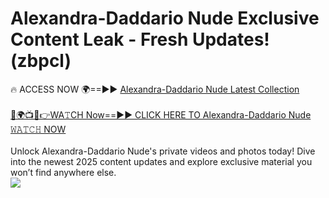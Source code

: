 # Alexandra-Daddario Nude Exclusive Content Leak - Fresh Updates! (zbpcl)

🔥 ACCESS NOW 🌍==►► <a href="https://tinyurl.com/yc657z5k" rel="nofollow">Alexandra-Daddario Nude Latest Collection</a>
<br><br>
[🔴🌍📺📱👉WA𝚃CH Now==►► CLICK HERE TO Alexandra-Daddario Nude 𝚆𝙰𝚃𝙲𝙷 NOW](https://tinyurl.com/yc657z5k)
<br><br>
Unlock Alexandra-Daddario Nude's private videos and photos today! Dive into the newest 2025 content updates and explore exclusive material you won’t find anywhere else.
<br>
<a href="https://tinyurl.com/yc657z5k" rel="nofollow" data-target="animated-image.originalLink"><img src="https://camo.githubusercontent.com/8a4f000d20f83aca3bf7ec5f350d767afa0574a8a352519fd8cfa583a6f93a33/68747470733a2f2f692e696d6775722e636f6d2f644a486b345a712e676966" data-canonical-src="https://i.imgur.com/dJHk4Zq.gif" style="max-width: 100%; display: inline-block;" data-target="animated-image.originalImage"></a>
<br>

